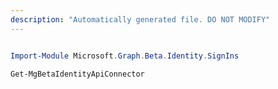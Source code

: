 ```yaml
---
description: "Automatically generated file. DO NOT MODIFY"
---
```


```powershell

Import-Module Microsoft.Graph.Beta.Identity.SignIns

Get-MgBetaIdentityApiConnector

```